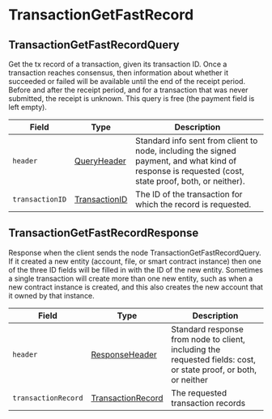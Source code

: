 # TransactionGetFastRecord

## TransactionGetFastRecordQuery

Get the tx record of a transaction, given its transaction ID. Once a transaction reaches consensus, then information about whether it succeeded or failed will be available until the end of the receipt period. Before and after the receipt period, and for a transaction that was never submitted, the receipt is unknown. This query is free (the payment field is left empty).

| Field           | Type                                                 | Description                                                                                                                                         |
| --------------- | ---------------------------------------------------- | --------------------------------------------------------------------------------------------------------------------------------------------------- |
| `header`        | [QueryHeader](../miscellaneous/queryheader.md)       | Standard info sent from client to node, including the signed payment, and what kind of response is requested (cost, state proof, both, or neither). |
| `transactionID` | [TransactionID](../smart-contracts/transactionid.md) | The ID of the transaction for which the record is requested.                                                                                        |

## TransactionGetFastRecordResponse

Response when the client sends the node TransactionGetFastRecordQuery. If it created a new entity (account, file, or smart contract instance) then one of the three ID fields will be filled in with the ID of the new entity. Sometimes a single transaction will create more than one new entity, such as when a new contract instance is created, and this also creates the new account that it owned by that instance.

| Field               | Type                                      | Description                                                                                                      |
| ------------------- | ----------------------------------------- | ---------------------------------------------------------------------------------------------------------------- |
| `header`            | [ResponseHeader](responseheader.md)       | Standard response from node to client, including the requested fields: cost, or state proof, or both, or neither |
| `transactionRecord` | [TransactionRecord](transactionrecord.md) | The requested transaction records                                                                                |

